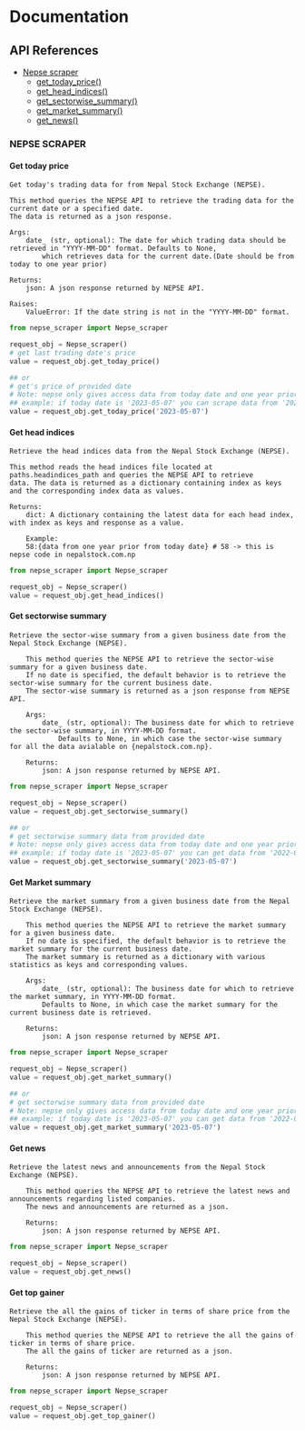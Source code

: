 # Documentation
## API References
- [Nepse scraper](#nepse-scraper)
  - [get_today_price()](#get-today-price)
  - [get_head_indices()](#get-head-indices)
  - [get_sectorwise_summary()](#get-sectorwise-summary)
  - [get_market_summary()](#get-market-summary)
  - [get_news()](#get-news)



### NEPSE SCRAPER
#### Get today price
    Get today's trading data for from Nepal Stock Exchange (NEPSE).

    This method queries the NEPSE API to retrieve the trading data for the current date or a specified date.
    The data is returned as a json response.

    Args:
        date_ (str, optional): The date for which trading data should be retrieved in "YYYY-MM-DD" format. Defaults to None,
            which retrieves data for the current date.(Date should be from today to one year prior)

    Returns:
        json: A json response returned by NEPSE API.

    Raises:
        ValueError: If the date string is not in the "YYYY-MM-DD" format.
```py
from nepse_scraper import Nepse_scraper

request_obj = Nepse_scraper()
# get last trading date's price
value = request_obj.get_today_price()

## or
# get's price of provided date
# Note: nepse only gives access data from today date and one year prior
## example: if today date is '2023-05-07' you can scrape data from '2022-05-07 to '2023-05-07'
value = request_obj.get_today_price('2023-05-07')
```

#### Get head indices
    Retrieve the head indices data from the Nepal Stock Exchange (NEPSE).

    This method reads the head indices file located at paths.headindices_path and queries the NEPSE API to retrieve
    data. The data is returned as a dictionary containing index as keys and the corresponding index data as values.

    Returns:
        dict: A dictionary containing the latest data for each head index, with index as keys and response as a value.
        
        Example:
        58:{data from one year prior from today date} # 58 -> this is nepse code in nepalstock.com.np

```py
from nepse_scraper import Nepse_scraper

request_obj = Nepse_scraper()
value = request_obj.get_head_indices()
```


#### Get sectorwise summary
    Retrieve the sector-wise summary from a given business date from the Nepal Stock Exchange (NEPSE).

        This method queries the NEPSE API to retrieve the sector-wise summary for a given business date.
        If no date is specified, the default behavior is to retrieve the sector-wise summary for the current business date.
        The sector-wise summary is returned as a json response from NEPSE API.

        Args:
            date_ (str, optional): The business date for which to retrieve the sector-wise summary, in YYYY-MM-DD format.
                Defaults to None, in which case the sector-wise summary for all the data avialable on {nepalstock.com.np}.

        Returns:
            json: A json response returned by NEPSE API.

```py
from nepse_scraper import Nepse_scraper

request_obj = Nepse_scraper()
value = request_obj.get_sectorwise_summary()

## or
# get sectorwise summary data from provided date
# Note: nepse only gives access data from today date and one year prior
## example: if today date is '2023-05-07' you can get data from '2022-05-07 to '2023-05-07'
value = request_obj.get_sectorwise_summary('2023-05-07')
```


#### Get Market summary
    Retrieve the market summary from a given business date from the Nepal Stock Exchange (NEPSE).

        This method queries the NEPSE API to retrieve the market summary for a given business date.
        If no date is specified, the default behavior is to retrieve the market summary for the current business date.
        The market summary is returned as a dictionary with various statistics as keys and corresponding values.

        Args:
            date_ (str, optional): The business date for which to retrieve the market summary, in YYYY-MM-DD format.
            Defaults to None, in which case the market summary for the current business date is retrieved.

        Returns:
            json: A json response returned by NEPSE API.

```py
from nepse_scraper import Nepse_scraper

request_obj = Nepse_scraper()
value = request_obj.get_market_summary()

## or
# get sectorwise summary data from provided date
# Note: nepse only gives access data from today date and one year prior
## example: if today date is '2023-05-07' you can get data from '2022-05-07 to '2023-05-07'
value = request_obj.get_market_summary('2023-05-07')
```


#### Get news
    Retrieve the latest news and announcements from the Nepal Stock Exchange (NEPSE).

        This method queries the NEPSE API to retrieve the latest news and announcements regarding listed companies.
        The news and announcements are returned as a json.

        Returns:
            json: A json response returned by NEPSE API.


```py
from nepse_scraper import Nepse_scraper

request_obj = Nepse_scraper()
value = request_obj.get_news()
```

#### Get top gainer
    Retrieve the all the gains of ticker in terms of share price from the Nepal Stock Exchange (NEPSE).

        This method queries the NEPSE API to retrieve the all the gains of ticker in terms of share price.
        The all the gains of ticker are returned as a json.

        Returns:
            json: A json response returned by NEPSE API.



```py
from nepse_scraper import Nepse_scraper

request_obj = Nepse_scraper()
value = request_obj.get_top_gainer()
```
